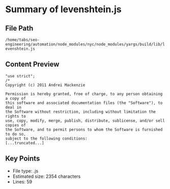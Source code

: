 # Summary of levenshtein.js
  
## File Path
`/home/tabs/seo-engineering/automation/node_modules/nyc/node_modules/yargs/build/lib/levenshtein.js`

## Content Preview
```
"use strict";
/*
Copyright (c) 2011 Andrei Mackenzie

Permission is hereby granted, free of charge, to any person obtaining a copy of
this software and associated documentation files (the "Software"), to deal in
the Software without restriction, including without limitation the rights to
use, copy, modify, merge, publish, distribute, sublicense, and/or sell copies of
the Software, and to permit persons to whom the Software is furnished to do so,
subject to the following conditions:
[...truncated...]
```

## Key Points
- File type: .js
- Estimated size: 2354 characters
- Lines: 59
